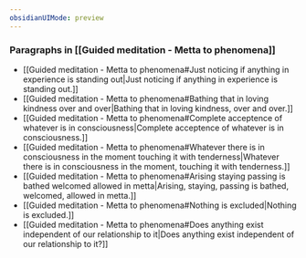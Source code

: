 ```yaml
---
obsidianUIMode: preview
---
```

### Paragraphs in [[Guided meditation - Metta to phenomena]]
- [[Guided meditation - Metta to phenomena#Just noticing if anything in experience is standing out|Just noticing if anything in experience is standing out.]]
- [[Guided meditation - Metta to phenomena#Bathing that in loving kindness over and over|Bathing that in loving kindness, over and over.]]
- [[Guided meditation - Metta to phenomena#Complete acceptence of whatever is in consciousness|Complete acceptence of whatever is in consciousness.]]
- [[Guided meditation - Metta to phenomena#Whatever there is in consciousness in the moment touching it with tenderness|Whatever there is in consciousness in the moment, touching it with tenderness.]]
- [[Guided meditation - Metta to phenomena#Arising staying passing is bathed welcomed allowed in metta|Arising, staying, passing is bathed, welcomed, allowed in metta.]]
- [[Guided meditation - Metta to phenomena#Nothing is excluded|Nothing is excluded.]]
- [[Guided meditation - Metta to phenomena#Does anything exist independent of our relationship to it|Does anything exist independent of our relationship to it?]]
